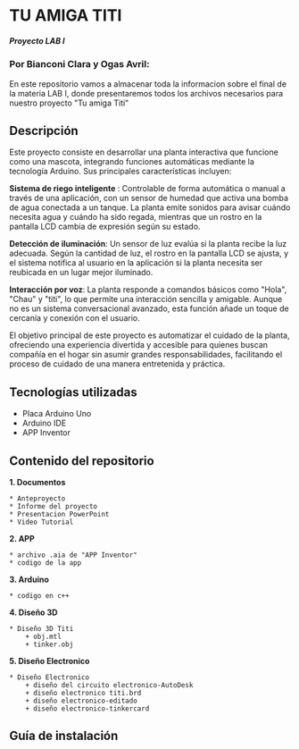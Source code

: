 # TU AMIGA TITI
##### Proyecto LAB I 
### Por Bianconi Clara y Ogas Avril:
En este repositorio vamos a almacenar toda la informacion sobre el final de la materia LAB I, donde presentaremos todos los archivos necesarios para nuestro proyecto "Tu amiga Titi"

## Descripción

Este proyecto consiste en desarrollar una planta interactiva que funcione como una mascota, integrando funciones automáticas mediante la tecnología Arduino. Sus principales características incluyen:

**Sistema de riego inteligente** : Controlable de forma automática o manual a través de una aplicación, con un sensor de humedad que activa una bomba de agua conectada a un tanque. La planta emite sonidos para avisar cuándo necesita agua y cuándo ha sido regada, mientras que un rostro en la pantalla LCD cambia de expresión según su estado.

**Detección de iluminación**: Un sensor de luz evalúa si la planta recibe la luz adecuada. Según la cantidad de luz, el rostro en la pantalla LCD se ajusta, y el sistema notifica al usuario en la aplicación si la planta necesita ser reubicada en un lugar mejor iluminado.

**Interacción por voz**: La planta responde a comandos básicos como "Hola", "Chau" y "titi", lo que permite una interacción sencilla y amigable. Aunque no es un sistema conversacional avanzado, esta función añade un toque de cercanía y conexión con el usuario.

El objetivo principal de este proyecto es automatizar el cuidado de la planta, ofreciendo una experiencia divertida y accesible para quienes buscan compañía en el hogar sin asumir grandes responsabilidades, facilitando el proceso de cuidado de una manera entretenida y práctica.

## Tecnologías utilizadas
* Placa Arduino Uno
* Arduino IDE
* APP Inventor

## Contenido del repositorio
**1. Documentos**

    * Anteproyecto 
    * Informe del proyecto
    * Presentacion PowerPoint 
    * Video Tutorial
    
**2. APP**

    * archivo .aia de "APP Inventor"
    * codigo de la app 

**3. Arduino**

    * codigo en c++

**4. Diseño 3D**

    * Diseño 3D Titi
        + obj.mtl
        + tinker.obj

**5. Diseño Electronico**

    * Diseño Electronico
        + diseño del circuito electronico-AutoDesk
        + diseño electronico titi.brd
        + diseño electronico-editado
        + diseño electronico-tinkercard

## Guía de instalación 


